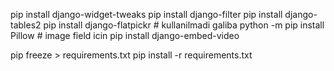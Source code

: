 pip install django-widget-tweaks
pip install django-filter
pip install django-tables2
pip install django-flatpickr # kullanilmadi galiba
python -m pip install Pillow  # image field icin
pip install django-embed-video


pip freeze > requirements.txt
pip install -r requirements.txt
